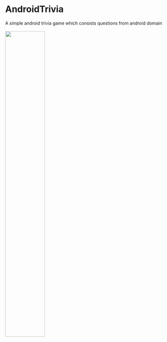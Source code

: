 # AndroidTrivia
A simple android trivia game which consists questions from android domain
<br>
<br>
<img src="https://imgur.com/CqMDZjw.png" width="50%" height="50%">
